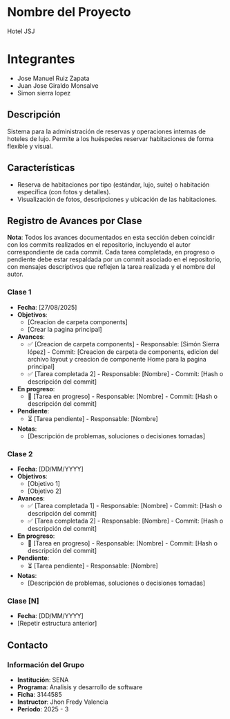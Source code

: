 # Nombre del Proyecto
Hotel JSJ

# Integrantes 
- Jose Manuel Ruiz Zapata
- Juan Jose Giraldo Monsalve
- Simon sierra lopez

## Descripción
Sistema para la administración de reservas y operaciones internas de hoteles de lujo. Permite a los huéspedes reservar habitaciones de forma flexible y visual.

## Características
- Reserva de habitaciones por tipo (estándar, lujo, suite) o habitación específica (con fotos y detalles).
- Visualización de fotos, descripciones y ubicación de las habitaciones.

## Registro de Avances por Clase
**Nota**: Todos los avances documentados en esta sección deben coincidir con los commits realizados en el repositorio, incluyendo el autor correspondiente de cada commit. Cada tarea completada, en progreso o pendiente debe estar respaldada por un commit asociado en el repositorio, con mensajes descriptivos que reflejen la tarea realizada y el nombre del autor.

### Clase 1
- **Fecha**: [27/08/2025]
- **Objetivos**:
  - [Creacion de carpeta components]
  - [Crear la pagina principal]
- **Avances**:
  - ✅ [Creacion de carpeta components] - Responsable: [Simón Sierra lópez] - Commit: [Creacion de carpeta de components, edicion del archivo layout y creacion de componente Home para la pagina principal]
  - ✅ [Tarea completada 2] - Responsable: [Nombre] - Commit: [Hash o descripción del commit]
- **En progreso**:
  - 🔄 [Tarea en progreso] - Responsable: [Nombre] - Commit: [Hash o descripción del commit]
- **Pendiente**:
  - ⏳ [Tarea pendiente] - Responsable: [Nombre]
- **Notas**:
  - [Descripción de problemas, soluciones o decisiones tomadas]

### Clase 2
- **Fecha**: [DD/MM/YYYY]
- **Objetivos**:
  - [Objetivo 1]
  - [Objetivo 2]
- **Avances**:
  - ✅ [Tarea completada 1] - Responsable: [Nombre] - Commit: [Hash o descripción del commit]
  - ✅ [Tarea completada 2] - Responsable: [Nombre] - Commit: [Hash o descripción del commit]
- **En progreso**:
  - 🔄 [Tarea en progreso] - Responsable: [Nombre] - Commit: [Hash o descripción del commit]
- **Pendiente**:
  - ⏳ [Tarea pendiente] - Responsable: [Nombre]
- **Notas**:
  - [Descripción de problemas, soluciones o decisiones tomadas]

### Clase [N]
- **Fecha**: [DD/MM/YYYY]
- [Repetir estructura anterior]

## Contacto
### Información del Grupo
- **Institución**: SENA
- **Programa**: Analisis y desarrollo de software
- **Ficha**: 3144585
- **Instructor**: Jhon Fredy Valencia
- **Período**: 2025 - 3
